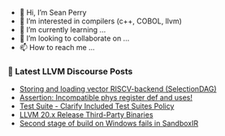 - 👋 Hi, I’m Sean Perry
- 👀 I’m interested in compilers (c++, COBOL, llvm)
- 🌱 I’m currently learning ...
- 💞️ I’m looking to collaborate on ...
- 📫 How to reach me ...

<!---
s66perry/s66perry is a ✨ special ✨ repository because its `README.md` (this file) appears on your GitHub profile.
You can click the Preview link to take a look at your changes.
--->
### 📕 Latest LLVM Discourse Posts

<!-- DISCOURSE-LLVM:START -->
- [Storing and loading vector RISCV-backend &lpar;SelectionDAG&rpar;](https://discourse.llvm.org/t/storing-and-loading-vector-riscv-backend-selectiondag/84861#post_1)
- [Assertion: Incompatible phys register def and uses!](https://discourse.llvm.org/t/assertion-incompatible-phys-register-def-and-uses/84860#post_1)
- [Test Suite - Clarify Included Test Suites Policy](https://discourse.llvm.org/t/test-suite-clarify-included-test-suites-policy/84859#post_1)
- [LLVM 20.x Release Third-Party Binaries](https://discourse.llvm.org/t/llvm-20-x-release-third-party-binaries/84366#post_13)
- [Second stage of build on Windows fails in SandboxIR](https://discourse.llvm.org/t/second-stage-of-build-on-windows-fails-in-sandboxir/84841#post_4)
<!-- DISCOURSE-LLVM:END -->

